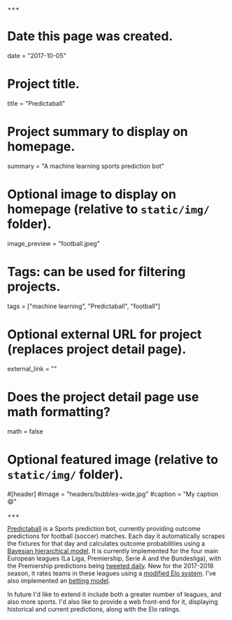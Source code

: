 +++
# Date this page was created.
date = "2017-10-05"

# Project title.
title = "Predictaball"

# Project summary to display on homepage.
summary = "A machine learning sports prediction bot"

# Optional image to display on homepage (relative to `static/img/` folder).
image_preview = "football.jpeg"

# Tags: can be used for filtering projects.
tags = ["machine learning", "Predictaball", "football"]

# Optional external URL for project (replaces project detail page).
external_link = ""

# Does the project detail page use math formatting?
math = false

# Optional featured image (relative to `static/img/` folder).
#[header]
#image = "headers/bubbles-wide.jpg"
#caption = "My caption :smile:"

+++

[Predictaball](http://stuartlacy.co.uk/tags/predictaball/) is a Sports prediction bot, currently providing outcome predictions for football (soccer) matches. Each day it automatically scrapes the fixtures for that day and calculates outcome probabilities using a [Bayesian hierarchical model](http://stuartlacy.co.uk/2017/08/31/implementing-an-elo-rating-system-for-european-football/). It is currently implemented for the four main European leagues (La Liga, Premiership, Serie A and the Bundesliga), with the Premiership predictions being [tweeted daily](https://twitter.com/thepredictaball). New for the 2017-2018 season, it rates teams in these leagues using a [modified Elo system](http://stuartlacy.co.uk/2017/08/31/implementing-an-elo-rating-system-for-european-football/). I've also implemented an [betting model](http://localhost:1313/2017/06/28/predicting-football-results-in-2016-2017-with-machine-learning---automated-betting-system/).

In future I'd like to extend it include both a greater number of leagues, and also more sports. I'd also like to provide a web front-end for it, displaying historical and current predictions, along with the Elo ratings.

